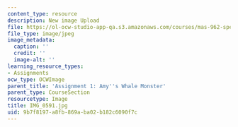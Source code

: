 ```yaml
---
content_type: resource
description: New image Upload
file: https://ol-ocw-studio-app-qa.s3.amazonaws.com/courses/mas-962-special-topics-new-textiles-spring-2010/9b7f8197a8fb869aba02b182c6090f7c_IMG_0591.jpg
file_type: image/jpeg
image_metadata:
  caption: ''
  credit: ''
  image-alt: ''
learning_resource_types:
- Assignments
ocw_type: OCWImage
parent_title: 'Assignment 1: Amy''s Whale Monster'
parent_type: CourseSection
resourcetype: Image
title: IMG_0591.jpg
uid: 9b7f8197-a8fb-869a-ba02-b182c6090f7c
---
```

